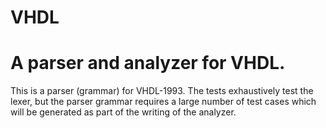 # VHDL
<H1>A parser and analyzer for VHDL.</H1>

This is a parser (grammar) for VHDL-1993.  The tests exhaustively test the lexer, but the parser grammar requires a large number of test cases which will be generated as part of the writing of the analyzer.
